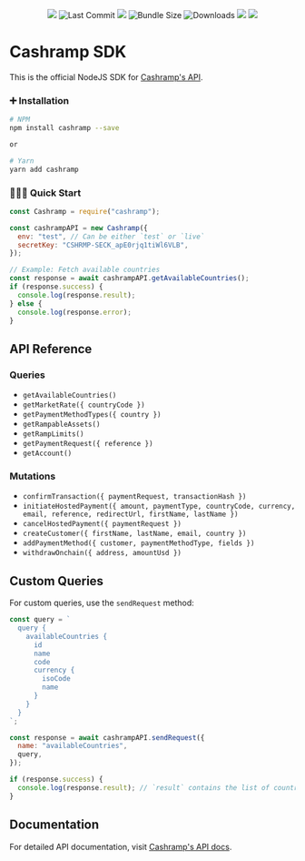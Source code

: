 <p align="center">
  <a href="https://github.com/rockets-hq/cashramp-sdk-node/"><img src="https://github.com/rockets-hq/cashramp-sdk-node/actions/workflows/test.yml/badge.svg" /></a>
  <img alt="Last Commit" src="https://badgen.net/github/last-commit/rockets-hq/cashramp-sdk-node" />
  <a href="https://www.npmjs.com/package/cashramp"><img src="https://img.shields.io/npm/v/cashramp.svg"/></a>
  <img alt="Bundle Size" src="https://badgen.net/bundlephobia/minzip/cashramp"/>
  <img alt="Downloads" src="https://img.shields.io/npm/dt/cashramp.svg"/>
  <a href="https://github.com/rockets-hq/cashramp-sdk-node/"><img src="https://img.shields.io/github/stars/rockets-hq/cashramp-sdk-node.svg"/></a>
  <a href="https://github.com/rockets-hq/cashramp-sdk-node/"><img src="https://img.shields.io/npm/l/cashramp.svg"/></a>
</p>

# Cashramp SDK

This is the official NodeJS SDK for [Cashramp's API](https://cashramp.co/commerce).

### ➕ Installation

```bash
# NPM
npm install cashramp --save

or

# Yarn
yarn add cashramp
```

### 👨🏾‍💻 Quick Start

```js
const Cashramp = require("cashramp");

const cashrampAPI = new Cashramp({
  env: "test", // Can be either `test` or `live`
  secretKey: "CSHRMP-SECK_apE0rjq1tiWl6VLB",
});

// Example: Fetch available countries
const response = await cashrampAPI.getAvailableCountries();
if (response.success) {
  console.log(response.result);
} else {
  console.log(response.error);
}
```

## API Reference

### Queries

- `getAvailableCountries()`
- `getMarketRate({ countryCode })`
- `getPaymentMethodTypes({ country })`
- `getRampableAssets()`
- `getRampLimits()`
- `getPaymentRequest({ reference })`
- `getAccount()`

### Mutations

- `confirmTransaction({ paymentRequest, transactionHash })`
- `initiateHostedPayment({ amount, paymentType, countryCode, currency, email, reference, redirectUrl, firstName, lastName })`
- `cancelHostedPayment({ paymentRequest })`
- `createCustomer({ firstName, lastName, email, country })`
- `addPaymentMethod({ customer, paymentMethodType, fields })`
- `withdrawOnchain({ address, amountUsd })`

## Custom Queries

For custom queries, use the `sendRequest` method:

```js
const query = `
  query {
    availableCountries {
      id
      name
      code
      currency {
        isoCode
        name
      }
    }
  }
`;

const response = await cashrampAPI.sendRequest({
  name: "availableCountries",
  query,
});

if (response.success) {
  console.log(response.result); // `result` contains the list of countries
}
```

## Documentation

For detailed API documentation, visit [Cashramp's API docs](https://docs.cashramp.co).
